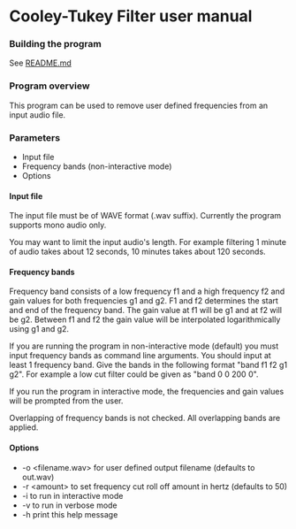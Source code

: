 # Cooley-Tukey Filter user manual

### Building the program

See [README.md](../README.md)

### Program overview

This program can be used to remove user defined frequencies from an input audio file.

### Parameters

- Input file
- Frequency bands (non-interactive mode)
- Options

#### Input file

The input file must be of WAVE format (.wav suffix). Currently the program supports mono audio only.

You may want to limit the input audio's length. For example filtering 1 minute of audio takes about 12 seconds, 10 minutes takes about 120 seconds.

#### Frequency bands

Frequency band consists of a low frequency f1 and a high frequency f2 and gain values for both frequencies g1 and g2. F1 and f2 determines the start and end of the frequency band. The gain value at f1 will be g1 and at f2 will be g2. Between f1 and f2 the gain value will be interpolated logarithmically using g1 and g2.

If you are running the program in non-interactive mode (default) you must input frequency bands as command line arguments. You should input at least 1 frequency band. Give the bands in the following format "band f1 f2 g1 g2". For example a low cut filter could be given as "band 0 0 200 0".

If you run the program in interactive mode, the frequencies and gain values will be prompted from the user.

Overlapping of frequency bands is not checked. All overlapping bands are applied.

#### Options

- -o &lt;filename.wav&gt; for user defined output filename (defaults to out.wav)
- -r &lt;amount&gt; to set frequency cut roll off amount in hertz (defaults to 50)
- -i to run in interactive mode
- -v to run in verbose mode
- -h print this help message
